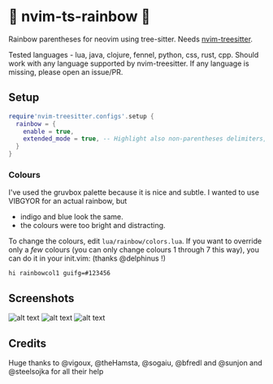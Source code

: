 # 🌈 nvim-ts-rainbow 🌈
Rainbow parentheses for neovim using tree-sitter. Needs [nvim-treesitter](https://github.com/nvim-treesitter/nvim-treesitter).

Tested languages - lua, java, clojure, fennel, python, css, rust, cpp. Should work with any language supported by nvim-treesitter. If any language is missing, please open an issue/PR.


## Setup
```lua
require'nvim-treesitter.configs'.setup {
  rainbow = {
    enable = true,
    extended_mode = true, -- Highlight also non-parentheses delimiters, boolean or table: lang -> boolean
  }
}
```

### Colours
I've used the gruvbox palette because it is nice and subtle. I wanted to use VIBGYOR for an actual rainbow, but
 - indigo and blue look the same.
 - the colours were too bright and distracting.

To change the colours, edit `lua/rainbow/colors.lua`. If you want to override only a *few* colours (you can only change colours 1 through 7 this way), you can do it in your init.vim: (thanks @delphinus !)
```vim
hi rainbowcol1 guifg=#123456
```
## Screenshots
![alt text](https://raw.githubusercontent.com/p00f/nvim-ts-rainbow/master/screenshots/java.png)
![alt text](https://raw.githubusercontent.com/p00f/nvim-ts-rainbow/master/screenshots/clojure.png)
![alt text](https://raw.githubusercontent.com/p00f/nvim-ts-rainbow/master/screenshots/fennel.png)
## Credits
Huge thanks to @vigoux, @theHamsta, @sogaiu, @bfredl and @sunjon and @steelsojka for all their help
